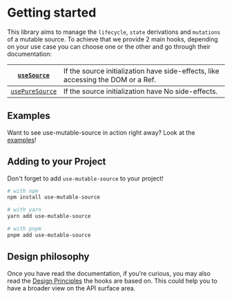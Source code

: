 # Getting started

This library aims to manage the `lifecycle`, `state` derivations and `mutations` of a mutable source. To achieve that we provide 2 main hooks, depending on your use case you can choose one or the other and go through their documentation:

| [`useSource`](./use-source.md)          | <span style="font-weight:lighter">If the source initialization have side-effects, like accessing the DOM or a Ref.</span> |
| --------------------------------------- | :------------------------------------------------------------------------------------------------------------------------ |
| [`usePureSource`](./use-pure-source.md) | If the source initialization have No side-effects.                                                                        |

## Examples

Want to see use-mutable-source in action right away? Look at the [examples](../examples/use-media-query.md)!

## Adding to your Project

Don't forget to add `use-mutable-source` to your project!

```sh
# with npm
npm install use-mutable-source
```

```sh
# with yarn
yarn add use-mutable-source
```

```sh
# with pnpm
pnpm add use-mutable-source
```

## Design philosophy

Once you have read the documentation, if you're curious, you may also read the [Design Principles](./design-principles.md) the hooks are based on. This could help you to have a broader view on the API surface area.
